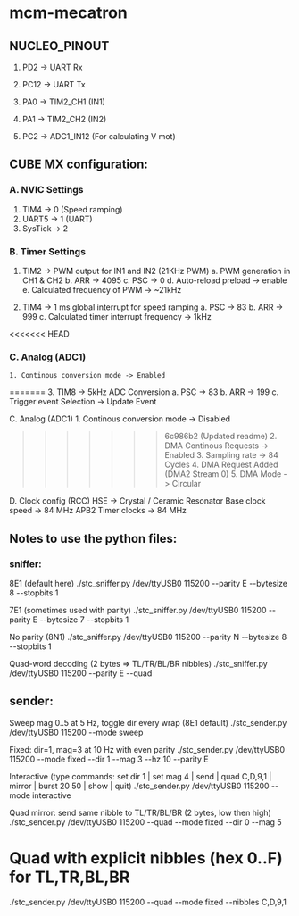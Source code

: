 # mcm-mecatron

## NUCLEO_PINOUT

1. PD2 -> UART Rx
2. PC12 -> UART Tx

3. PA0 -> TIM2_CH1 (IN1)
4. PA1 -> TIM2_CH2 (IN2)

5. PC2 -> ADC1_IN12 (For calculating V mot)

## CUBE MX configuration:

### A. NVIC Settings

1. TIM4 -> 0 (Speed ramping)
2. UART5 -> 1 (UART)
3. SysTick -> 2

### B. Timer Settings

1. TIM2 -> PWM output for IN1 and IN2 (21KHz PWM)
    a. PWM generation in CH1 & CH2
    b. ARR -> 4095
    c. PSC -> 0
    d. Auto-reload preload -> enable
    e. Calculated frequency of PWM -> ~21kHz

2. TIM4 -> 1 ms global interrupt for speed ramping
    a. PSC -> 83
    b. ARR -> 999
    c. Calculated timer interrupt frequency -> 1kHz

<<<<<<< HEAD
### C. Analog (ADC1)
    1. Continous conversion mode -> Enabled
=======
3. TIM8 -> 5kHz ADC Conversion
    a. PSC -> 83
    b. ARR -> 199
    c. Trigger event Selection -> Update Event

C. Analog (ADC1)
    1. Continous conversion mode -> Disabled
>>>>>>> 6c986b2 (Updated readme)
    2. DMA Continous Requests -> Enabled
    3. Sampling rate -> 84 Cycles
    4. DMA Request Added (DMA2 Stream 0)
    5. DMA Mode -> Circular

D. Clock config
    (RCC) HSE -> Crystal / Ceramic Resonator
    Base clock speed -> 84 MHz
    APB2 Timer clocks -> 84 MHz


## Notes to use the python files:

### sniffer:

8E1 (default here)
./stc_sniffer.py /dev/ttyUSB0 115200 --parity E --bytesize 8 --stopbits 1

7E1 (sometimes used with parity)
./stc_sniffer.py /dev/ttyUSB0 115200 --parity E --bytesize 7 --stopbits 1

No parity (8N1)
./stc_sniffer.py /dev/ttyUSB0 115200 --parity N --bytesize 8 --stopbits 1

Quad-word decoding (2 bytes => TL/TR/BL/BR nibbles)
./stc_sniffer.py /dev/ttyUSB0 115200 --parity E --quad


## sender:

Sweep mag 0..5 at 5 Hz, toggle dir every wrap (8E1 default)
./stc_sender.py /dev/ttyUSB0 115200 --mode sweep

Fixed: dir=1, mag=3 at 10 Hz with even parity
./stc_sender.py /dev/ttyUSB0 115200 --mode fixed --dir 1 --mag 3 --hz 10 --parity E

Interactive (type commands: set dir 1 | set mag 4 | send | quad C,D,9,1 | mirror | burst 20 50 | show | quit)
./stc_sender.py /dev/ttyUSB0 115200 --mode interactive

Quad mirror: send same nibble to TL/TR/BL/BR (2 bytes, low then high)
./stc_sender.py /dev/ttyUSB0 115200 --quad --mode fixed --dir 0 --mag 5

# Quad with explicit nibbles (hex 0..F) for TL,TR,BL,BR
./stc_sender.py /dev/ttyUSB0 115200 --quad --mode fixed --nibbles C,D,9,1
